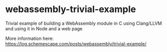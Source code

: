 # webassembly-trivial-example
Trivial example of building a WebAssembly module in C using Clang/LLVM and using it in Node and a web page

More information here: https://log.schemescape.com/posts/webassembly/trivial-example/
